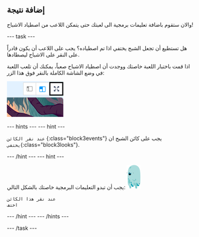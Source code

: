 ## إضافة نتيجة

والان ستقوم باضافة تعليمات برمجية الى لعبتك حتى يتمكن اللاعب من اصطياد الاشباح!

\--- task \---

هل تستطيع أن تجعل الشبح يختفي اذا تم اصطياده؟ يجب على اللاعب أن يكون قادراً على النقر على الاشباح ليصطادها.

اذا قمت باختبار اللعبة خاصتك ووجدت أن اصطياد الاشباح صعباً، يمكنك أن تلعب اللعبة في وضع الشاشة الكاملة بالنقر فوق هذا الزر:

![لقطة الشاشة](images/ghost-fullscreen-annotated.png)

\--- hints \--- \--- hint \---

`عند نقر الكائن` {:class="block3events"} يجب على كائن الشبح ان `يختفي`{:class="block3looks"}.

\--- /hint \--- \--- hint \---

يجب أن تبدو التعليمات البرمجية خاصتك بالشكل التالي: ![كائن الشبح](images/ghost-sprite.png)

```blocks3
عند نقر هذا الكائن
اختف
```

\--- /hint \--- \--- /hints \---

\--- /task \---